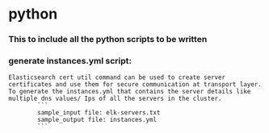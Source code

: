 # python

### This to include all the python scripts to be written
### generate instances.yml script:

    Elasticsearch cert util command can be used to create server certificates and use them for secure communication at transport layer. To generate the instances.yml that contains the server details like multiple dns values/ Ips of all the servers in the cluster.
            ```
            sample_input file: elk-servers.txt
            sample_output file: instances.yml
            ```